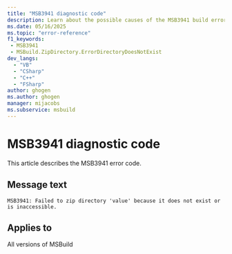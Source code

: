 ```yaml
---
title: "MSB3941 diagnostic code"
description: Learn about the possible causes of the MSB3941 build error, and get troubleshooting tips.
ms.date: 05/16/2025
ms.topic: "error-reference"
f1_keywords:
 - MSB3941
 - MSBuild.ZipDirectory.ErrorDirectoryDoesNotExist
dev_langs:
  - "VB"
  - "CSharp"
  - "C++"
  - "FSharp"
author: ghogen
ms.author: ghogen
manager: mijacobs
ms.subservice: msbuild
---
```


# MSB3941 diagnostic code

<!-- :::ErrorDefinitionDescription::: -->
<!-- :::editable-content name="introDescription"::: -->
This article describes the MSB3941 error code.
<!-- :::editable-content-end::: -->

## Message text

<!-- :::editable-content name="messageText"::: -->
`MSB3941: Failed to zip directory 'value' because it does not exist or is inaccessible.`
<!-- :::editable-content-end::: -->
<!-- MSB3941: Failed to zip directory "{0}" because it does not exist or is inaccessible. -->

<!-- :::editable-content name="postOutputDescription"::: -->
<!--
{StrBegin="MSB3941: "}
-->
<!-- :::editable-content-end::: -->
<!-- :::ErrorDefinitionDescription-end::: -->

## Applies to

All versions of MSBuild
